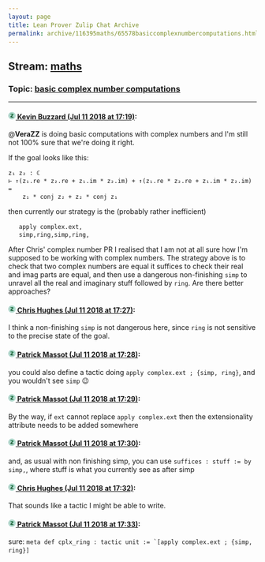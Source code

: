 ```yaml
---
layout: page
title: Lean Prover Zulip Chat Archive 
permalink: archive/116395maths/65578basiccomplexnumbercomputations.html
---
```


## Stream: [maths](index.html)
### Topic: [basic complex number computations](65578basiccomplexnumbercomputations.html)

---

#### [![Click to go to Zulip](../../assets/img/zulip2.png) Kevin Buzzard (Jul 11 2018 at 17:19)](https://leanprover.zulipchat.com/#narrow/stream/116395-maths/topic/basic%20complex%20number%20computations/near/129477726):
@**VeraZZ** is doing basic computations with complex numbers and I'm still not 100% sure that we're doing it right.

If the goal looks like this:

```
z₁ z₂ : ℂ
⊢ ↑(z₁.re * z₂.re + z₁.im * z₂.im) + ↑(z₁.re * z₂.re + z₁.im * z₂.im) =
    z₁ * conj z₂ + z₂ * conj z₁
```

then currently our strategy is the (probably rather inefficient)

```lean
   apply complex.ext,
   simp,ring,simp,ring,
```

After Chris' complex number PR I realised that I am not at all sure how I'm supposed to be working with complex numbers. The strategy above is to check that two complex numbers are equal it suffices to check their real and imag parts are equal, and then use a dangerous non-finishing `simp` to unravel all the real and imaginary stuff followed by `ring`. Are there better approaches?

#### [![Click to go to Zulip](../../assets/img/zulip2.png) Chris Hughes (Jul 11 2018 at 17:27)](https://leanprover.zulipchat.com/#narrow/stream/116395-maths/topic/basic%20complex%20number%20computations/near/129478308):
I think a non-finishing `simp` is not dangerous here, since `ring` is not sensitive to the precise state of the goal.

#### [![Click to go to Zulip](../../assets/img/zulip2.png) Patrick Massot (Jul 11 2018 at 17:28)](https://leanprover.zulipchat.com/#narrow/stream/116395-maths/topic/basic%20complex%20number%20computations/near/129478419):
you could also define a tactic doing `apply complex.ext ; {simp, ring}`, and you wouldn't see `simp` :wink:

#### [![Click to go to Zulip](../../assets/img/zulip2.png) Patrick Massot (Jul 11 2018 at 17:29)](https://leanprover.zulipchat.com/#narrow/stream/116395-maths/topic/basic%20complex%20number%20computations/near/129478472):
By the way, if `ext` cannot replace `apply complex.ext` then the extensionality attribute needs to be added somewhere

#### [![Click to go to Zulip](../../assets/img/zulip2.png) Patrick Massot (Jul 11 2018 at 17:30)](https://leanprover.zulipchat.com/#narrow/stream/116395-maths/topic/basic%20complex%20number%20computations/near/129478613):
and, as usual with non finishing simp, you can use `suffices : stuff := by simp,`, where stuff is what you currently see as after simp

#### [![Click to go to Zulip](../../assets/img/zulip2.png) Chris Hughes (Jul 11 2018 at 17:32)](https://leanprover.zulipchat.com/#narrow/stream/116395-maths/topic/basic%20complex%20number%20computations/near/129478748):
That sounds like a tactic I might be able to write.

#### [![Click to go to Zulip](../../assets/img/zulip2.png) Patrick Massot (Jul 11 2018 at 17:33)](https://leanprover.zulipchat.com/#narrow/stream/116395-maths/topic/basic%20complex%20number%20computations/near/129478809):
sure: ``meta def cplx_ring : tactic unit := `[apply complex.ext ; {simp, ring}]``

